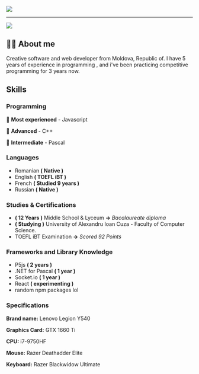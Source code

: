 ![](https://i.imgur.com/kvQnQdv.png)

---

![](https://www.codewars.com/users/dimulcu/badges/micro)

## 🤟🏻 About me
Creative software and web developer from Moldova, Republic of. I have 5 years of experience in programming , and i've been practicing competitive programming for 3 years now. 



## Skills

### Programming
🥇 **Most experienced** - Javascript

🥈 **Advanced** - C++

🥉 **Intermediate** - Pascal

### Languages
- Romanian **( Native )**
- English **( TOEFL iBT )**
- French **( Studied 9 years )**
- Russian **( Native )**

### Studies & Certifications
- **( 12 Years )** Middle School & Lyceum **->**  *Bacalaureate diploma*
- **( Studying )** University of Alexandru Ioan Cuza - Faculty of Computer Science.
- TOEFL iBT Examination **->** *Scored 92 Points*

### Frameworks and Library Knowledge
- P5js **( 2 years )**
- .NET for Pascal **( 1 year )**
- Socket.io **( 1 year )**
- React **( experimenting )**
- random npm packages lol

### Specifications

**Brand name:** Lenovo Legion Y540

**Graphics Card:** GTX 1660 Ti

**CPU:**  i7-9750HF

**Mouse:** Razer Deathadder Elite

**Keyboard:** Razer Blackwidow Ultimate
